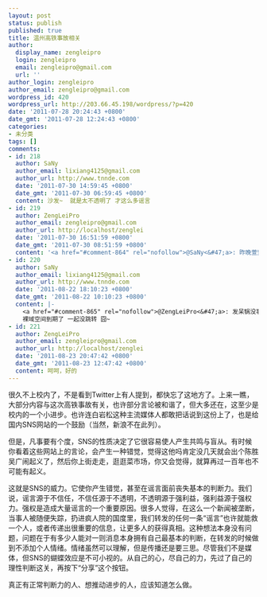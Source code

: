 ```yaml
---
layout: post
status: publish
published: true
title: 温州高铁事故相关
author:
  display_name: zengleipro
  login: zengleipro
  email: zengleipro@gmail.com
  url: ''
author_login: zengleipro
author_email: zengleipro@gmail.com
wordpress_id: 420
wordpress_url: http://203.66.45.198/wordpress/?p=420
date: '2011-07-28 20:24:43 +0800'
date_gmt: '2011-07-28 12:24:43 +0800'
categories:
- 未分类
tags: []
comments:
- id: 218
  author: SaNy
  author_email: lixiang4125@gmail.com
  author_url: http://www.tnnde.com
  date: '2011-07-30 14:59:45 +0800'
  date_gmt: '2011-07-30 06:59:45 +0800'
  content: 沙发~  就是太不透明了 才这么多谣言
- id: 219
  author: ZengLeiPro
  author_email: zengleipro@gmail.com
  author_url: http://localhost/zenglei
  date: '2011-07-30 16:51:59 +0800'
  date_gmt: '2011-07-30 08:51:59 +0800'
  content: '<a href="#comment-864" rel="nofollow">@SaNy<&#47;a>: 昨晚萱萱的禁令下来了，真是悲剧。'
- id: 220
  author: SaNy
  author_email: lixiang4125@gmail.com
  author_url: http://www.tnnde.com
  date: '2011-08-22 18:10:23 +0800'
  date_gmt: '2011-08-22 10:10:23 +0800'
  content: |-
    <a href="#comment-865" rel="nofollow">@ZengLeiPro<&#47;a>: 发呆锅没事的时候在我域名前加个www.吧
    裸域空间到期了 一起没跳转 囧~
- id: 221
  author: ZengLeiPro
  author_email: zengleipro@gmail.com
  author_url: http://localhost/zenglei
  date: '2011-08-23 20:47:42 +0800'
  date_gmt: '2011-08-23 12:47:42 +0800'
  content: 呵呵，好的
---
```

很久不上校内了，不是看到Twitter上有人提到，都快忘了这地方了。上来一瞧，大部分内容与这次高铁事故有关，也许部分言论被和谐了，但大多还在，这至少是校内的一个小进步。也许连白岩松这种主流媒体人都敢把话说到这份上了，也是给国内SNS网站的一个鼓励（当然，新浪不在此列）。

但是，凡事要有个度，SNS的性质决定了它很容易使人产生共鸣与盲从。有时候你看着这些网站上的言论，会产生一种错觉，觉得这他吗肯定没几天就会出个陈胜吴广闹起义了，然后你上街走走，逛逛菜市场，你又会觉得，就算再过一百年也不可能有起义。

这就是SNS的威力。它使你产生错觉，甚至在谣言面前丧失基本的判断力。我们说，谣言源于不信任，不信任源于不透明，不透明源于强利益，强利益源于强权力。强权是造成大量谣言的一个重要原因。很多人觉得，在这么一个新闻被垄断，当事人被随便失踪，扔进疯人院的国度里，我们转发的任何一条&ldquo;谣言&rdquo;也许就能救一个人，或者传递出很重要的信息，让更多人的获得真相。这种想法本身没有问题，问题在于有多少人能对一则消息本身拥有自己最基本的判断，在转发的时候做到不添加个人情绪。情绪虽然可以理解，但是传播还是要三思。尽管我们不是媒体，但SNS的蝴蝶效应是不可小视的。从自己的心，尽自己的力，先过了自己的理性判断这关，再按下&ldquo;分享&rdquo;这个按钮。

真正有正常判断力的人、想推动进步的人，应该知道怎么做。